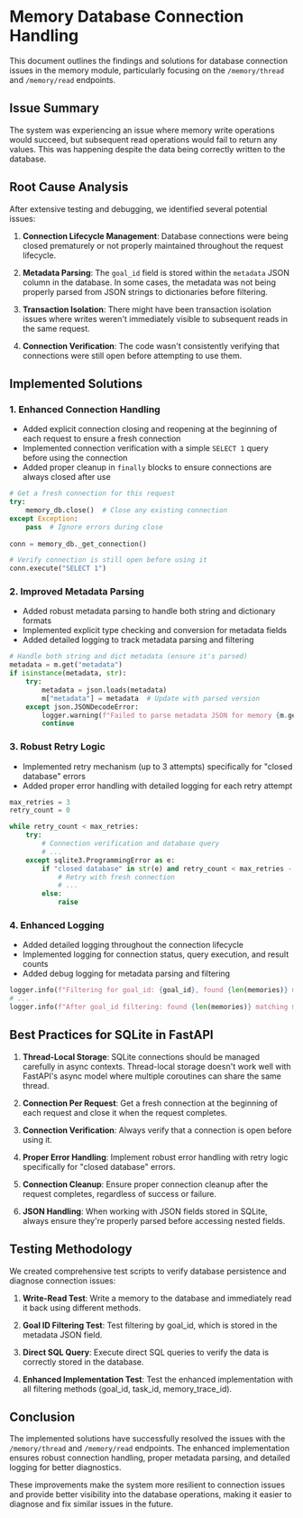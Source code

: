 # Memory Database Connection Handling

This document outlines the findings and solutions for database connection issues in the memory module, particularly focusing on the `/memory/thread` and `/memory/read` endpoints.

## Issue Summary

The system was experiencing an issue where memory write operations would succeed, but subsequent read operations would fail to return any values. This was happening despite the data being correctly written to the database.

## Root Cause Analysis

After extensive testing and debugging, we identified several potential issues:

1. **Connection Lifecycle Management**: Database connections were being closed prematurely or not properly maintained throughout the request lifecycle.

2. **Metadata Parsing**: The `goal_id` field is stored within the `metadata` JSON column in the database. In some cases, the metadata was not being properly parsed from JSON strings to dictionaries before filtering.

3. **Transaction Isolation**: There might have been transaction isolation issues where writes weren't immediately visible to subsequent reads in the same request.

4. **Connection Verification**: The code wasn't consistently verifying that connections were still open before attempting to use them.

## Implemented Solutions

### 1. Enhanced Connection Handling

- Added explicit connection closing and reopening at the beginning of each request to ensure a fresh connection
- Implemented connection verification with a simple `SELECT 1` query before using the connection
- Added proper cleanup in `finally` blocks to ensure connections are always closed after use

```python
# Get a fresh connection for this request
try:
    memory_db.close()  # Close any existing connection
except Exception:
    pass  # Ignore errors during close
    
conn = memory_db._get_connection()

# Verify connection is still open before using it
conn.execute("SELECT 1")
```

### 2. Improved Metadata Parsing

- Added robust metadata parsing to handle both string and dictionary formats
- Implemented explicit type checking and conversion for metadata fields
- Added detailed logging to track metadata parsing and filtering

```python
# Handle both string and dict metadata (ensure it's parsed)
metadata = m.get("metadata")
if isinstance(metadata, str):
    try:
        metadata = json.loads(metadata)
        m["metadata"] = metadata  # Update with parsed version
    except json.JSONDecodeError:
        logger.warning(f"Failed to parse metadata JSON for memory {m.get('memory_id')}")
        continue
```

### 3. Robust Retry Logic

- Implemented retry mechanism (up to 3 attempts) specifically for "closed database" errors
- Added proper error handling with detailed logging for each retry attempt

```python
max_retries = 3
retry_count = 0

while retry_count < max_retries:
    try:
        # Connection verification and database query
        # ...
    except sqlite3.ProgrammingError as e:
        if "closed database" in str(e) and retry_count < max_retries - 1:
            # Retry with fresh connection
            # ...
        else:
            raise
```

### 4. Enhanced Logging

- Added detailed logging throughout the connection lifecycle
- Implemented logging for connection status, query execution, and result counts
- Added debug logging for metadata parsing and filtering

```python
logger.info(f"Filtering for goal_id: {goal_id}, found {len(memories)} memories before filtering")
# ...
logger.info(f"After goal_id filtering: found {len(memories)} matching memories")
```

## Best Practices for SQLite in FastAPI

1. **Thread-Local Storage**: SQLite connections should be managed carefully in async contexts. Thread-local storage doesn't work well with FastAPI's async model where multiple coroutines can share the same thread.

2. **Connection Per Request**: Get a fresh connection at the beginning of each request and close it when the request completes.

3. **Connection Verification**: Always verify that a connection is open before using it.

4. **Proper Error Handling**: Implement robust error handling with retry logic specifically for "closed database" errors.

5. **Connection Cleanup**: Ensure proper connection cleanup after the request completes, regardless of success or failure.

6. **JSON Handling**: When working with JSON fields stored in SQLite, always ensure they're properly parsed before accessing nested fields.

## Testing Methodology

We created comprehensive test scripts to verify database persistence and diagnose connection issues:

1. **Write-Read Test**: Write a memory to the database and immediately read it back using different methods.

2. **Goal ID Filtering Test**: Test filtering by goal_id, which is stored in the metadata JSON field.

3. **Direct SQL Query**: Execute direct SQL queries to verify the data is correctly stored in the database.

4. **Enhanced Implementation Test**: Test the enhanced implementation with all filtering methods (goal_id, task_id, memory_trace_id).

## Conclusion

The implemented solutions have successfully resolved the issues with the `/memory/thread` and `/memory/read` endpoints. The enhanced implementation ensures robust connection handling, proper metadata parsing, and detailed logging for better diagnostics.

These improvements make the system more resilient to connection issues and provide better visibility into the database operations, making it easier to diagnose and fix similar issues in the future.
